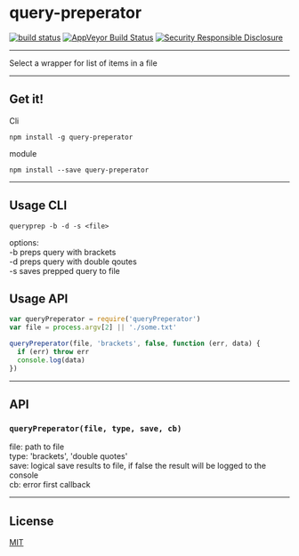 # query-preperator

[![build status](http://img.shields.io/travis/Balou9/query-preperator.svg?style=flat)](http://travis-ci.org/Balou9/query-preperator) [![AppVeyor Build Status](https://ci.appveyor.com/api/projects/status/github/Balou9/query-preperator?branch=master&svg=true)](https://ci.appveyor.com/project/Balou9/query-preperator) [![Security Responsible Disclosure](https://img.shields.io/badge/Security-Responsible%20Disclosure-yellow.svg)](./security.md)

***

Select a wrapper for list of items in a file

***

## Get it!

Cli

```
npm install -g query-preperator
```

module

```
npm install --save query-preperator

```

***

## Usage CLI

```
queryprep -b -d -s <file>
```

options:   
-b preps query with brackets  
-d preps query with double qoutes  
-s saves prepped query to file

## Usage API

``` js
var queryPreperator = require('queryPreperator')
var file = process.argv[2] || './some.txt'

queryPreperator(file, 'brackets', false, function (err, data) {
  if (err) throw err
  console.log(data)
})
```

***

## API

### `queryPreperator(file, type, save, cb)`

file: path to file  
type: 'brackets', 'double quotes'  
save: logical save results to file, if false the result will be logged to the console  
cb: error first callback  

***

## License

[MIT](./license.md)

